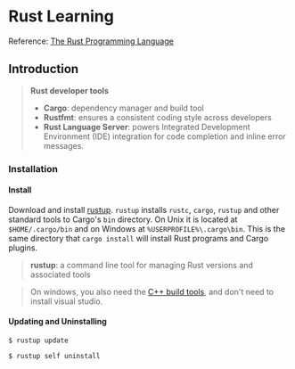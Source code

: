 # Rust Learning

Reference: [The Rust Programming Language](https://doc.rust-lang.org/book/#the-rust-programming-language)

## Introduction

> **Rust developer tools**
> 
> - **Cargo**: dependency manager and build tool
> - **Rustfmt**: ensures a consistent coding style across developers
> - **Rust Language Server**: powers Integrated Development Environment (IDE) integration for code completion and inline error messages.

### Installation

#### Install

Download and install [rustup](https://static.rust-lang.org/rustup/dist/x86_64-pc-windows-msvc/rustup-init.exe). `rustup` installs `rustc`, `cargo`, `rustup` and other standard tools to Cargo's `bin` directory. On Unix it is located at `$HOME/.cargo/bin` and on Windows at `%USERPROFILE%\.cargo\bin`. This is the same directory that `cargo install` will install Rust programs and Cargo plugins.

> **rustup**: a command line tool for managing Rust versions and associated tools

> On windows, you also need the [C++ build tools](https://visualstudio.microsoft.com/zh-hans/visual-cpp-build-tools/), and don't need to install visual studio.

#### Updating and Uninstalling

```console
$ rustup update
```

```console
$ rustup self uninstall
```
